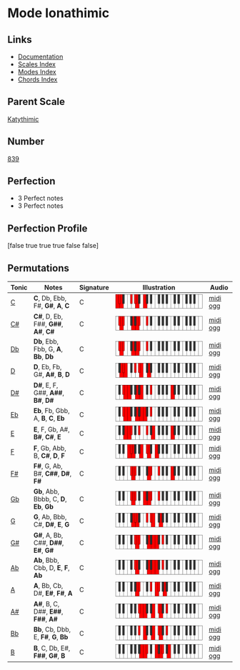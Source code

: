 # Mode Ionathimic

## Links

- [Documentation](index.md)
- [Scales Index](Scales.md)
- [Modes Index](Modes.md)
- [Chords Index](Chords.md)

## Parent Scale

[Katythimic](ScaleKatythimic.md)

## Number

[839](https://ianring.com/musictheory/scales/839)

## Perfection

- 3 Perfect notes
- 3 Perfect notes

## Perfection Profile

[false true true true false false]

## Permutations

| Tonic | Notes | Signature | Illustration | Audio |
|-------|-------|-----------|--------------|-------|
| [C](ModeCNaturalIonathimic.md) | **C**, Db, Ebb, F#, **G#**, **A**, **C** | C | ![CNaturalIonathimic](ModeCNaturalIonathimic.png) | [midi](ModeCNaturalIonathimic.mid) [ogg](ModeCNaturalIonathimic.ogg) |
| [C#](ModeCSharpIonathimic.md) | **C#**, D, Eb, F##, **G##**, **A#**, **C#** | C | ![CSharpIonathimic](ModeCSharpIonathimic.png) | [midi](ModeCSharpIonathimic.mid) [ogg](ModeCSharpIonathimic.ogg) |
| [Db](ModeDFlatIonathimic.md) | **Db**, Ebb, Fbb, G, **A**, **Bb**, **Db** | C | ![DFlatIonathimic](ModeDFlatIonathimic.png) | [midi](ModeDFlatIonathimic.mid) [ogg](ModeDFlatIonathimic.ogg) |
| [D](ModeDNaturalIonathimic.md) | **D**, Eb, Fb, G#, **A#**, **B**, **D** | C | ![DNaturalIonathimic](ModeDNaturalIonathimic.png) | [midi](ModeDNaturalIonathimic.mid) [ogg](ModeDNaturalIonathimic.ogg) |
| [D#](ModeDSharpIonathimic.md) | **D#**, E, F, G##, **A##**, **B#**, **D#** | C | ![DSharpIonathimic](ModeDSharpIonathimic.png) | [midi](ModeDSharpIonathimic.mid) [ogg](ModeDSharpIonathimic.ogg) |
| [Eb](ModeEFlatIonathimic.md) | **Eb**, Fb, Gbb, A, **B**, **C**, **Eb** | C | ![EFlatIonathimic](ModeEFlatIonathimic.png) | [midi](ModeEFlatIonathimic.mid) [ogg](ModeEFlatIonathimic.ogg) |
| [E](ModeENaturalIonathimic.md) | **E**, F, Gb, A#, **B#**, **C#**, **E** | C | ![ENaturalIonathimic](ModeENaturalIonathimic.png) | [midi](ModeENaturalIonathimic.mid) [ogg](ModeENaturalIonathimic.ogg) |
| [F](ModeFNaturalIonathimic.md) | **F**, Gb, Abb, B, **C#**, **D**, **F** | C | ![FNaturalIonathimic](ModeFNaturalIonathimic.png) | [midi](ModeFNaturalIonathimic.mid) [ogg](ModeFNaturalIonathimic.ogg) |
| [F#](ModeFSharpIonathimic.md) | **F#**, G, Ab, B#, **C##**, **D#**, **F#** | C | ![FSharpIonathimic](ModeFSharpIonathimic.png) | [midi](ModeFSharpIonathimic.mid) [ogg](ModeFSharpIonathimic.ogg) |
| [Gb](ModeGFlatIonathimic.md) | **Gb**, Abb, Bbbb, C, **D**, **Eb**, **Gb** | C | ![GFlatIonathimic](ModeGFlatIonathimic.png) | [midi](ModeGFlatIonathimic.mid) [ogg](ModeGFlatIonathimic.ogg) |
| [G](ModeGNaturalIonathimic.md) | **G**, Ab, Bbb, C#, **D#**, **E**, **G** | C | ![GNaturalIonathimic](ModeGNaturalIonathimic.png) | [midi](ModeGNaturalIonathimic.mid) [ogg](ModeGNaturalIonathimic.ogg) |
| [G#](ModeGSharpIonathimic.md) | **G#**, A, Bb, C##, **D##**, **E#**, **G#** | C | ![GSharpIonathimic](ModeGSharpIonathimic.png) | [midi](ModeGSharpIonathimic.mid) [ogg](ModeGSharpIonathimic.ogg) |
| [Ab](ModeAFlatIonathimic.md) | **Ab**, Bbb, Cbb, D, **E**, **F**, **Ab** | C | ![AFlatIonathimic](ModeAFlatIonathimic.png) | [midi](ModeAFlatIonathimic.mid) [ogg](ModeAFlatIonathimic.ogg) |
| [A](ModeANaturalIonathimic.md) | **A**, Bb, Cb, D#, **E#**, **F#**, **A** | C | ![ANaturalIonathimic](ModeANaturalIonathimic.png) | [midi](ModeANaturalIonathimic.mid) [ogg](ModeANaturalIonathimic.ogg) |
| [A#](ModeASharpIonathimic.md) | **A#**, B, C, D##, **E##**, **F##**, **A#** | C | ![ASharpIonathimic](ModeASharpIonathimic.png) | [midi](ModeASharpIonathimic.mid) [ogg](ModeASharpIonathimic.ogg) |
| [Bb](ModeBFlatIonathimic.md) | **Bb**, Cb, Dbb, E, **F#**, **G**, **Bb** | C | ![BFlatIonathimic](ModeBFlatIonathimic.png) | [midi](ModeBFlatIonathimic.mid) [ogg](ModeBFlatIonathimic.ogg) |
| [B](ModeBNaturalIonathimic.md) | **B**, C, Db, E#, **F##**, **G#**, **B** | C | ![BNaturalIonathimic](ModeBNaturalIonathimic.png) | [midi](ModeBNaturalIonathimic.mid) [ogg](ModeBNaturalIonathimic.ogg) |
